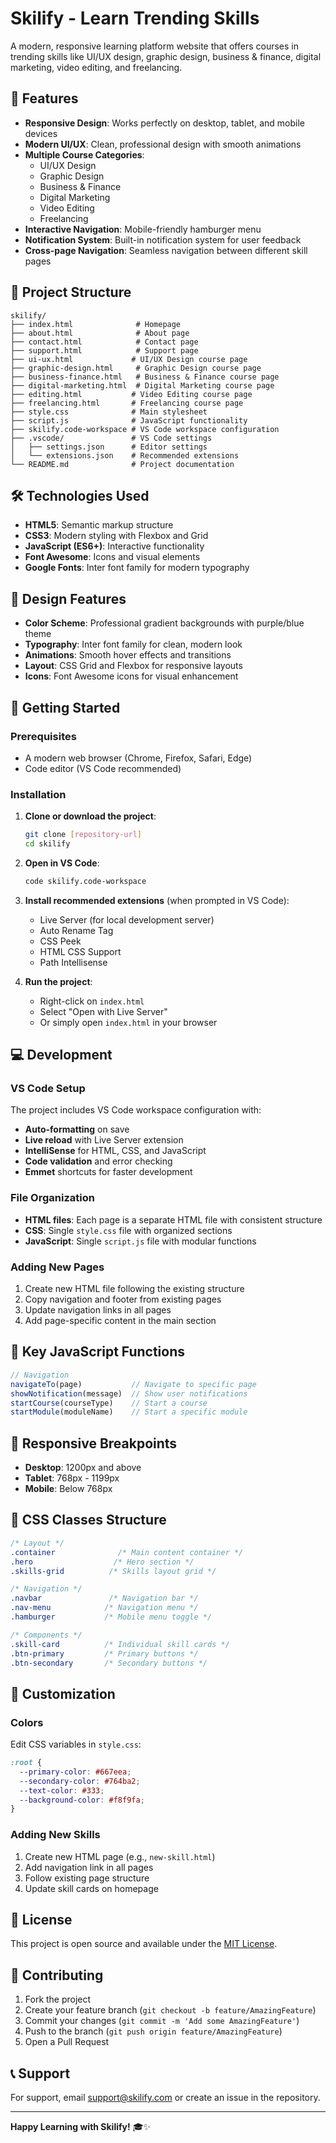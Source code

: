 # Skilify - Learn Trending Skills

A modern, responsive learning platform website that offers courses in trending skills like UI/UX design, graphic design, business & finance, digital marketing, video editing, and freelancing.

## 🚀 Features

- **Responsive Design**: Works perfectly on desktop, tablet, and mobile devices
- **Modern UI/UX**: Clean, professional design with smooth animations
- **Multiple Course Categories**: 
  - UI/UX Design
  - Graphic Design
  - Business & Finance
  - Digital Marketing
  - Video Editing
  - Freelancing
- **Interactive Navigation**: Mobile-friendly hamburger menu
- **Notification System**: Built-in notification system for user feedback
- **Cross-page Navigation**: Seamless navigation between different skill pages

## 📁 Project Structure

```
skilify/
├── index.html              # Homepage
├── about.html              # About page
├── contact.html            # Contact page
├── support.html            # Support page
├── ui-ux.html             # UI/UX Design course page
├── graphic-design.html     # Graphic Design course page
├── business-finance.html   # Business & Finance course page
├── digital-marketing.html  # Digital Marketing course page
├── editing.html           # Video Editing course page
├── freelancing.html       # Freelancing course page
├── style.css              # Main stylesheet
├── script.js              # JavaScript functionality
├── skilify.code-workspace # VS Code workspace configuration
├── .vscode/               # VS Code settings
│   ├── settings.json      # Editor settings
│   └── extensions.json    # Recommended extensions
└── README.md              # Project documentation
```

## 🛠 Technologies Used

- **HTML5**: Semantic markup structure
- **CSS3**: Modern styling with Flexbox and Grid
- **JavaScript (ES6+)**: Interactive functionality
- **Font Awesome**: Icons and visual elements
- **Google Fonts**: Inter font family for modern typography

## 🎨 Design Features

- **Color Scheme**: Professional gradient backgrounds with purple/blue theme
- **Typography**: Inter font family for clean, modern look
- **Animations**: Smooth hover effects and transitions
- **Layout**: CSS Grid and Flexbox for responsive layouts
- **Icons**: Font Awesome icons for visual enhancement

## 🚀 Getting Started

### Prerequisites
- A modern web browser (Chrome, Firefox, Safari, Edge)
- Code editor (VS Code recommended)

### Installation

1. **Clone or download the project**:
   ```bash
   git clone [repository-url]
   cd skilify
   ```

2. **Open in VS Code**:
   ```bash
   code skilify.code-workspace
   ```

3. **Install recommended extensions** (when prompted in VS Code):
   - Live Server (for local development server)
   - Auto Rename Tag
   - CSS Peek
   - HTML CSS Support
   - Path Intellisense

4. **Run the project**:
   - Right-click on `index.html`
   - Select "Open with Live Server"
   - Or simply open `index.html` in your browser

## 💻 Development

### VS Code Setup
The project includes VS Code workspace configuration with:
- **Auto-formatting** on save
- **Live reload** with Live Server extension
- **IntelliSense** for HTML, CSS, and JavaScript
- **Code validation** and error checking
- **Emmet** shortcuts for faster development

### File Organization
- **HTML files**: Each page is a separate HTML file with consistent structure
- **CSS**: Single `style.css` file with organized sections
- **JavaScript**: Single `script.js` file with modular functions

### Adding New Pages
1. Create new HTML file following the existing structure
2. Copy navigation and footer from existing pages
3. Update navigation links in all pages
4. Add page-specific content in the main section

## 🎯 Key JavaScript Functions

```javascript
// Navigation
navigateTo(page)           // Navigate to specific page
showNotification(message)  // Show user notifications
startCourse(courseType)    // Start a course
startModule(moduleName)    // Start a specific module
```

## 📱 Responsive Breakpoints

- **Desktop**: 1200px and above
- **Tablet**: 768px - 1199px
- **Mobile**: Below 768px

## 🎨 CSS Classes Structure

```css
/* Layout */
.container              /* Main content container */
.hero                  /* Hero section */
.skills-grid          /* Skills layout grid */

/* Navigation */
.navbar               /* Navigation bar */
.nav-menu            /* Navigation menu */
.hamburger           /* Mobile menu toggle */

/* Components */
.skill-card          /* Individual skill cards */
.btn-primary         /* Primary buttons */
.btn-secondary       /* Secondary buttons */
```

## 🔧 Customization

### Colors
Edit CSS variables in `style.css`:
```css
:root {
  --primary-color: #667eea;
  --secondary-color: #764ba2;
  --text-color: #333;
  --background-color: #f8f9fa;
}
```

### Adding New Skills
1. Create new HTML page (e.g., `new-skill.html`)
2. Add navigation link in all pages
3. Follow existing page structure
4. Update skill cards on homepage

## 📄 License

This project is open source and available under the [MIT License](LICENSE).

## 🤝 Contributing

1. Fork the project
2. Create your feature branch (`git checkout -b feature/AmazingFeature`)
3. Commit your changes (`git commit -m 'Add some AmazingFeature'`)
4. Push to the branch (`git push origin feature/AmazingFeature`)
5. Open a Pull Request

## 📞 Support

For support, email support@skilify.com or create an issue in the repository.

---

**Happy Learning with Skilify!** 🎓✨

